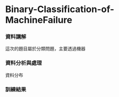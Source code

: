 ﻿# Binary-Classification-of-MachineFailure
### **資料講解**
這次的題目屬於分類問題，主要透過機器


### **資料分析與處理**
資料分布



### **訓練結果**
